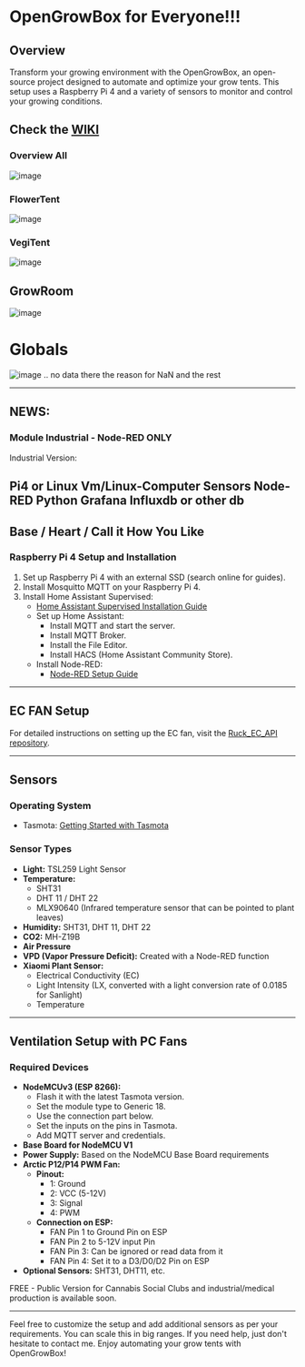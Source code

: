 # OpenGrowBox for Everyone!!!

## Overview
Transform your growing environment with the OpenGrowBox, an open-source project designed to automate and optimize your grow tents. This setup uses a Raspberry Pi 4 and a variety of sensors to monitor and control your growing conditions.

## Check the [WIKI](https://wiki.opengrowbox.net)

### Overview All 
![image](https://github.com/OpenGrow-Box/OpenGrowBox/assets/170749418/4ff517f2-3c35-42fd-b7e5-65719d73452c)

### FlowerTent
![image](https://github.com/OpenGrow-Box/OpenGrowBox/assets/170749418/6fb76404-54f1-42c6-8fae-62173da65cb8)

### VegiTent
![image](https://github.com/OpenGrow-Box/OpenGrowBox/assets/170749418/6d6a9fe7-95de-4f5f-9497-4690f4c99a8b)

## GrowRoom 
![image](https://github.com/OpenGrow-Box/OpenGrowBox/assets/170749418/68609873-e14c-46ad-810e-8195b8ab13a9)

# Globals 
![image](https://github.com/OpenGrow-Box/OpenGrowBox/assets/170749418/d6ce0c8a-5bb4-4811-aae0-707a2d543cfd)
 .. no data there the reason for NaN and the rest


---

## NEWS:
### Module Industrial - Node-RED ONLY
Industrial Version:

Pi4 or Linux Vm/Linux-Computer
Sensors
Node-RED
Python
Grafana
Influxdb or other db
---
## Base / Heart / Call it How You Like

### Raspberry Pi 4 Setup and Installation
1. Set up Raspberry Pi 4 with an external SSD (search online for guides).
2. Install Mosquitto MQTT on your Raspberry Pi 4.
3. Install Home Assistant Supervised:
    - [Home Assistant Supervised Installation Guide](https://github.com/home-assistant/supervised-installer)
    - Set up Home Assistant:
        - Install MQTT and start the server.
        - Install MQTT Broker.
        - Install the File Editor.
        - Install HACS (Home Assistant Community Store).
    - Install Node-RED:
        - [Node-RED Setup Guide](https://pimylifeup.com/install-node-red-home-assistant/)

---

## EC FAN Setup
For detailed instructions on setting up the EC fan, visit the [Ruck_EC_API repository](https://github.com/OpenGrow-Box/PWM-Fans.git).

---

## Sensors
### Operating System
- Tasmota: [Getting Started with Tasmota](https://tasmota.github.io/docs/Getting-Started/)

### Sensor Types
- **Light:** TSL259 Light Sensor
- **Temperature:** 
    - SHT31
    - DHT 11 / DHT 22
    - MLX90640 (Infrared temperature sensor that can be pointed to plant leaves)
- **Humidity:** SHT31, DHT 11, DHT 22
- **CO2:** MH-Z19B
- **Air Pressure**
- **VPD (Vapor Pressure Deficit):** Created with a Node-RED function
- **Xiaomi Plant Sensor:**
    - Electrical Conductivity (EC)
    - Light Intensity (LX, converted with a light conversion rate of 0.0185 for Sanlight)
    - Temperature

---

## Ventilation Setup with PC Fans
### Required Devices
- **NodeMCUv3 (ESP 8266):**
    - Flash it with the latest Tasmota version.
    - Set the module type to Generic 18.
    - Use the connection part below.
    - Set the inputs on the pins in Tasmota.
    - Add MQTT server and credentials.
- **Base Board for NodeMCU V1**
- **Power Supply:** Based on the NodeMCU Base Board requirements
- **Arctic P12/P14 PWM Fan:**
    - **Pinout:**
        - 1: Ground
        - 2: VCC (5-12V)
        - 3: Signal
        - 4: PWM
    - **Connection on ESP:**
        - FAN Pin 1 to Ground Pin on ESP
        - FAN Pin 2 to 5-12V input Pin
        - FAN Pin 3: Can be ignored or read data from it
        - FAN Pin 4: Set it to a D3/D0/D2 Pin on ESP
- **Optional Sensors:** SHT31, DHT11, etc.


FREE - Public Version for Cannabis Social Clubs and industrial/medical production is available soon.

---

Feel free to customize the setup and add additional sensors as per your requirements. You can scale this in big ranges. If you need help, just don't hesitate to contact me. Enjoy automating your grow tents with OpenGrowBox!
